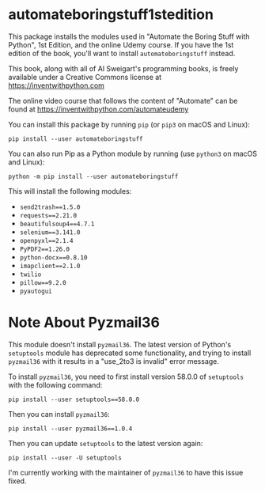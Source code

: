 automateboringstuff1stedition
===================

This package installs the modules used in "Automate the Boring Stuff with Python", 1st Edition, and the online Udemy course. If you have the 1st edition of the book, you'll want to install `automateboringstuff` instead.

This book, along with all of Al Sweigart's programming books, is freely available under a Creative Commons license at https://inventwithpython.com

The online video course that follows the content of "Automate" can be found at https://inventwithpython.com/automateudemy

You can install this package by running `pip` (or `pip3` on macOS and Linux):

    pip install --user automateboringstuff

You can also run Pip as a Python module by running (use `python3` on macOS and Linux):

    python -m pip install --user automateboringstuff

This will install the following modules:

* `send2trash==1.5.0`
* `requests==2.21.0`
* `beautifulsoup4==4.7.1`
* `selenium==3.141.0`
* `openpyxl==2.1.4`
* `PyPDF2==1.26.0`
* `python-docx==0.8.10`
* `imapclient==2.1.0`
* `twilio`
* `pillow==9.2.0`
* `pyautogui`


Note About Pyzmail36
===================

This module doesn't install `pyzmail36`. The latest version of Python's `setuptools` module has deprecated some functionality, and trying to install `pyzmail36` with it results in a "use_2to3 is invalid" error message.

To install `pyzmail36`, you need to first install version 58.0.0 of `setuptools` with the following command:

    pip install --user setuptools==58.0.0

Then you can install `pyzmail36`:

    pip install --user pyzmail36==1.0.4

Then you can update `setuptools` to the latest version again:

    pip install --user -U setuptools

I'm currently working with the maintainer of `pyzmail36` to have this issue fixed.
